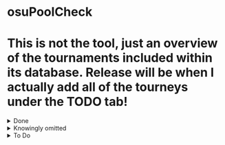 # osuPoolCheck

# This is not the tool, just an overview of the tournaments included within its database. Release will be when I actually add all of the tourneys under the TODO tab!

<details>
<summary>Done</summary>
TWC/2011

TWC/2012

TWC/3

TWC/2014

TWC/2015

TWC/2016

TWC/2017

TWC/2018

TWC/2019

TWC/2020

TWC/2021

TWC/2022

TWC/2023

TWC/2024

3TWC/1

AOTS/IDTS_1

AOTS/ATS_2018

AOTS/AOTS_1

AOTS/IDTS_2

AOTS/ITBS_1

ATT/2019

ATT/2020

ATT/2021

BTT/4

BTT/5

BTT/6

EUTT/2018

GTS/IGTS_2018

GTS/IGTS_2019

GTS/AGTS_2019

GTS/KGTS_2019

GTS/CGTS_2019

GTS/EGTS_2020

GTS/IGTS_2020

GTS/AGTS_2020

GTS/BGTS_2020

GTS/CGTS_2021

GTS/AGTS_2021

GTS/RGTS_2021

GTS/IGTS_2021

GTS/EGTS_2021

GTS/SGTS_2021

GTS/IGTS_2022

GTS/AGTS_2022

GTS/EGTS_2022

GTS/RGTS_2022

GTS/COEGTS_2023

NSATT/NATT_2018

NSATT/NSATT_2019

NSATT/NSATT_NYE

TCT/v1

TCT/v2

TCT/v3

TCT/v4

TCT/v5

TCT/v6

T_LMS/Shift_1

T_LMS/Shift_2

TSC/1

TSC/2020

TSC/2020_Winter

TW/1

VAF/1

END1

END2

END3

LMS/LMS_STAGE0

OTMT2022

GTMS

NSATT 2021

TART1

TART2

TART3

TART4

SEATC

VOT3

VOT4

TTF

4TWC

</details>

<details>
<summary>Knowingly omitted</summary>
VOT2 - spreadsheet deleted
</details>

<details>
<summary>To Do</summary>
onitou taiko cup - https://osu.ppy.sh/community/forums/topics/1924852?n=1

taiko collegiate league - https://osu.ppy.sh/community/forums/topics/1920449?n=1

CIS middle - https://osu.ppy.sh/community/forums/topics/1554492?n=1

Old Map Fantasy: Taiko Spinoff - https://osu.ppy.sh/community/forums/topics/1482675?n=1

taiko draft masters - https://osu.ppy.sh/community/forums/topics/922531?n=1

nanahira cup - https://osu.ppy.sh/community/forums/topics/1617946?n=1

asian-oceanic taiko showdown - https://osu.ppy.sh/community/forums/topics/928099?n=1

taiko wars - https://osu.ppy.sh/community/forums/topics/813794?n=1

lms4 - https://osu.ppy.sh/community/forums/topics/634615?n=1

lms3 - https://osu.ppy.sh/community/forums/topics/449295?n=1

NSATT 2018

nsatt 2020 - https://osu.ppy.sh/community/forums/topics/1058159?n=1

nsatt 2021 - https://osu.ppy.sh/community/forums/topics/1354479?n=1

nsatt 2024 - https://osu.ppy.sh/community/forums/topics/1938136?n=1

korean rising tournament - https://osu.ppy.sh/community/forums/topics/1700244?n=1

suiji 2023 - https://osu.ppy.sh/community/forums/topics/1787087?n=1

a las pinas - https://osu.ppy.sh/community/forums/topics/1580375?n=1

taiko fr 2019 - https://osu.ppy.sh/community/forums/topics/900423?n=1

taiko fr 2020 - https://osu.ppy.sh/community/forums/topics/1011848?n=1

taiko fr 2021 - https://osu.ppy.sh/community/forums/topics/1222624?n=1

donkat 2.0 - https://osu.ppy.sh/community/forums/topics/665866?n=1

ausu taiko 2022 - https://osu.ppy.sh/community/forums/topics/1561998?n=1

Project Prism

eutt 2021 - https://osu.ppy.sh/community/forums/topics/1354478?n=1

egts 2025

agts 2025 - IN PROGRESS

rgts 2025 - IN PROGRESS

BGTS2020

EUTT2018

COEGTS 2023

tctv3

TSC 2023 Summer - https://osu.ppy.sh/community/forums/topics/1787087?n=1

TSC 2023 - https://gtsosu.com/2023/tsc/home

FM Radio - IN PROGRESS

SGTS 2025 - ANNOUNCED

SUIJI 2025 - ANNOUNCED

</details>
